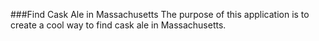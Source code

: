 ###Find Cask Ale in Massachusetts
The purpose of this application is to create a cool way to find cask ale in
Massachusetts.
